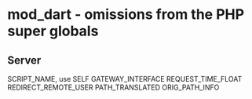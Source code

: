 
# mod_dart - omissions from the PHP super globals

## Server

SCRIPT_NAME, use SELF
GATEWAY_INTERFACE
REQUEST_TIME_FLOAT
REDIRECT_REMOTE_USER
PATH_TRANSLATED
ORIG_PATH_INFO 